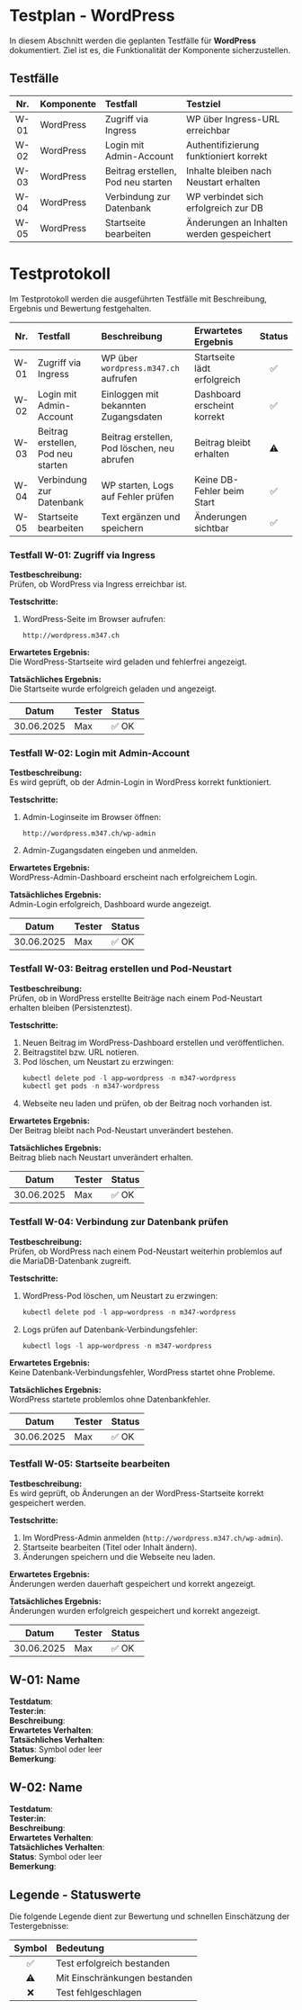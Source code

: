 # Testplan - WordPress
In diesem Abschnitt werden die geplanten Testfälle für **WordPress** dokumentiert. Ziel ist es, die Funktionalität der Komponente sicherzustellen.

## Testfälle
| Nr. | Komponente | Testfall                   | Testziel                                 |
|:---:|:-----------|:---------------------------|:-----------------------------------------|
| W-01| WordPress  | Zugriff via Ingress        | WP über Ingress-URL erreichbar           |
| W-02| WordPress  | Login mit Admin-Account    | Authentifizierung funktioniert korrekt   |
| W-03| WordPress  | Beitrag erstellen, Pod neu starten | Inhalte bleiben nach Neustart erhalten   |
| W-04| WordPress  | Verbindung zur Datenbank   | WP verbindet sich erfolgreich zur DB     |
| W-05| WordPress  | Startseite bearbeiten      | Änderungen an Inhalten werden gespeichert|


# Testprotokoll
Im Testprotokoll werden die ausgeführten Testfälle mit Beschreibung, Ergebnis und Bewertung festgehalten.

| Nr. | Testfall                   | Beschreibung                                | Erwartetes Ergebnis          | Status |
|:---:|:---------------------------|:--------------------------------------------|:-----------------------------|:------:|
| W-01| Zugriff via Ingress        | WP über `wordpress.m347.ch` aufrufen        | Startseite lädt erfolgreich  |   ✅   |
| W-02| Login mit Admin-Account    | Einloggen mit bekannten Zugangsdaten        | Dashboard erscheint korrekt  |   ✅   |
| W-03| Beitrag erstellen, Pod neu starten | Beitrag erstellen, Pod löschen, neu abrufen | Beitrag bleibt erhalten |   ⚠️   |
| W-04| Verbindung zur Datenbank   | WP starten, Logs auf Fehler prüfen          | Keine DB-Fehler beim Start   |   ✅   |
| W-05| Startseite bearbeiten      | Text ergänzen und speichern                 | Änderungen sichtbar          |   ✅   |

### Testfall W-01: Zugriff via Ingress

**Testbeschreibung:**  
Prüfen, ob WordPress via Ingress erreichbar ist.

**Testschritte:**  
1. WordPress-Seite im Browser aufrufen:
   ```
   http://wordpress.m347.ch
   ```

**Erwartetes Ergebnis:**  
Die WordPress-Startseite wird geladen und fehlerfrei angezeigt.

**Tatsächliches Ergebnis:**  
Die Startseite wurde erfolgreich geladen und angezeigt.  

| Datum       | Tester  | Status |
|-------------|---------|--------|
| 30.06.2025  | Max     | ✅ OK  |

### Testfall W-02: Login mit Admin-Account

**Testbeschreibung:**  
Es wird geprüft, ob der Admin-Login in WordPress korrekt funktioniert.

**Testschritte:**  
1. Admin-Loginseite im Browser öffnen:
   ```
   http://wordpress.m347.ch/wp-admin
   ```
2. Admin-Zugangsdaten eingeben und anmelden.

**Erwartetes Ergebnis:**  
WordPress-Admin-Dashboard erscheint nach erfolgreichem Login.

**Tatsächliches Ergebnis:**  
Admin-Login erfolgreich, Dashboard wurde angezeigt.

| Datum       | Tester | Status |
|-------------|--------|--------|
| 30.06.2025  | Max    | ✅ OK  |

### Testfall W-03: Beitrag erstellen und Pod-Neustart

**Testbeschreibung:**  
Prüfen, ob in WordPress erstellte Beiträge nach einem Pod-Neustart erhalten bleiben (Persistenztest).

**Testschritte:**  

1. Neuen Beitrag im WordPress-Dashboard erstellen und veröffentlichen.
2. Beitragstitel bzw. URL notieren.
3. Pod löschen, um Neustart zu erzwingen:
   ```powershell
   kubectl delete pod -l app=wordpress -n m347-wordpress
   kubectl get pods -n m347-wordpress
   ```
4. Webseite neu laden und prüfen, ob der Beitrag noch vorhanden ist.

**Erwartetes Ergebnis:**  
Der Beitrag bleibt nach Pod-Neustart unverändert bestehen.

**Tatsächliches Ergebnis:**  
Beitrag blieb nach Neustart unverändert erhalten.

| Datum       | Tester | Status |
|-------------|--------|--------|
| 30.06.2025  | Max    | ✅ OK  |

### Testfall W-04: Verbindung zur Datenbank prüfen

**Testbeschreibung:**  
Prüfen, ob WordPress nach einem Pod-Neustart weiterhin problemlos auf die MariaDB-Datenbank zugreift.

**Testschritte:**  

1. WordPress-Pod löschen, um Neustart zu erzwingen:
   ```powershell
   kubectl delete pod -l app=wordpress -n m347-wordpress
   ```
2. Logs prüfen auf Datenbank-Verbindungsfehler:
   ```powershell
   kubectl logs -l app=wordpress -n m347-wordpress
   ```

**Erwartetes Ergebnis:**  
Keine Datenbank-Verbindungsfehler, WordPress startet ohne Probleme.

**Tatsächliches Ergebnis:**  
WordPress startete problemlos ohne Datenbankfehler.

| Datum       | Tester | Status |
|-------------|--------|--------|
| 30.06.2025  | Max    | ✅ OK  |

### Testfall W-05: Startseite bearbeiten

**Testbeschreibung:**  
Es wird geprüft, ob Änderungen an der WordPress-Startseite korrekt gespeichert werden.

**Testschritte:**  

1. Im WordPress-Admin anmelden (`http://wordpress.m347.ch/wp-admin`).
2. Startseite bearbeiten (Titel oder Inhalt ändern).
3. Änderungen speichern und die Webseite neu laden.

**Erwartetes Ergebnis:**  
Änderungen werden dauerhaft gespeichert und korrekt angezeigt.

**Tatsächliches Ergebnis:**  
Änderungen wurden erfolgreich gespeichert und korrekt angezeigt.

| Datum       | Tester | Status |
|-------------|--------|--------|
| 30.06.2025  | Max    | ✅ OK  |


## W-01: Name
**Testdatum**:  
**Tester:in**:  
**Beschreibung**:  
**Erwartetes Verhalten**:  
**Tatsächliches Verhalten**:  
**Status**: Symbol oder leer  
**Bemerkung**:  

## W-02: Name
**Testdatum**:  
**Tester:in**:  
**Beschreibung**:  
**Erwartetes Verhalten**:  
**Tatsächliches Verhalten**:  
**Status**: Symbol oder leer  
**Bemerkung**:  

## Legende - Statuswerte
Die folgende Legende dient zur Bewertung und schnellen Einschätzung der Testergebnisse:

| Symbol | Bedeutung |
| :-: | :-- |
| ✅ | Test erfolgreich bestanden |
| ⚠️ | Mit Einschränkungen bestanden |
| ❌ | Test fehlgeschlagen |

